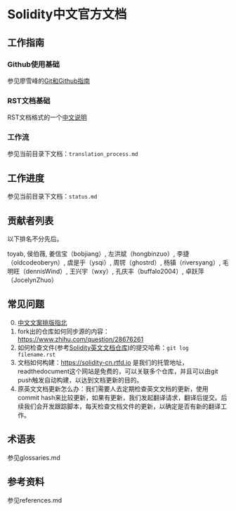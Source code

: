 # Solidity中文官方文档 

## 工作指南

### Github使用基础

参见廖雪峰的[Git和Github指南](https://www.liaoxuefeng.com/wiki/0013739516305929606dd18361248578c67b8067c8c017b000/001373962845513aefd77a99f4145f0a2c7a7ca057e7570000)

### RST文档基础

RST文档格式的一个[中文说明](http://www.cnblogs.com/seayxu/p/5603876.html)

### 工作流

参见当前目录下文档：`translation_process.md`

## 工作进度

参见当前目录下文档：`status.md`

## 贡献者列表

以下排名不分先后。

toyab, 侯伯薇, 姜信宝（bobjiang）, 左洪斌（hongbinzuo）, 李捷（oldcodeoberyn）, 虞是乎（ysqi）, 周锷（ghostrd）, 杨镇（riversyang）, 毛明旺（dennisWind）, 王兴宇（wxy）, 孔庆丰（buffalo2004）, 卓跃萍（JocelynZhuo）

## 常见问题
0. [中文文案排版指北](https://github.com/mzlogin/chinese-copywriting-guidelines)
1. fork出的仓库如何同步源的内容：https://www.zhihu.com/question/28676261
2. 如何检查文件(参考[Solidity英文文档仓库](https://github.com/ethereum/solidity))的提交哈希：`git log filename.rst`
3. 文档如何构建：https://solidity-cn.rtfd.io 是我们的托管地址，readthedocument这个网站是免费的，可以关联多个仓库，并且可以由git push触发自动构建，以达到文档更新的目的。
4. 原英文文档更新怎么办：我们需要人去定期检查英文文档的更新，使用commit hash来比较更新，如果有更新，我们发起翻译请求，翻译后提交。后续我们会开发跟踪脚本，每天检查文档文件的更新，以确定是否有新的翻译工作。


## 术语表
参见glossaries.md

## 参考资料
参见references.md

